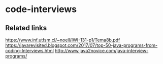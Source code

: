 # code-interviews
## Related links
https://www.inf.utfsm.cl/~noell/IWI-131-p1/Tema8b.pdf
https://javarevisited.blogspot.com/2017/07/top-50-java-programs-from-coding-Interviews.html
http://www.java2novice.com/java-interview-programs/